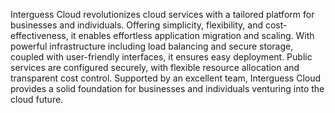 Interguess Cloud revolutionizes cloud services with a tailored platform for businesses and individuals. Offering simplicity, flexibility, and cost-effectiveness, it enables effortless application migration and scaling. With powerful infrastructure including load balancing and secure storage, coupled with user-friendly interfaces, it ensures easy deployment. Public services are configured securely, with flexible resource allocation and transparent cost control. Supported by an excellent team, Interguess Cloud provides a solid foundation for businesses and individuals venturing into the cloud future.
